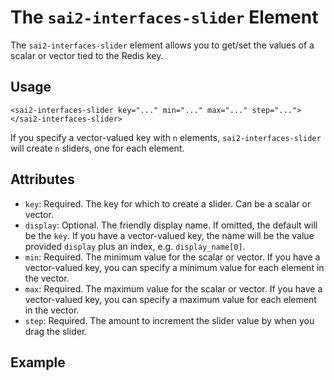 The `sai2-interfaces-slider` Element
====================================
The `sai2-interfaces-slider` element allows you to get/set the values of a 
scalar or vector tied to the Redis key.

## Usage
```
<sai2-interfaces-slider key="..." min="..." max="..." step="...">
</sai2-interfaces-slider>
```

If you specify a vector-valued key with `n` elements, `sai2-interfaces-slider` will create `n` sliders, one for each element.

## Attributes
* `key`: Required. The key for which to create a slider. Can be a scalar or vector.
* `display`: Optional. The friendly display name. If omitted, the default will be the `key`. If you have a vector-valued key, the name will be the value provided `display` plus an index, e.g. `display_name[0]`.
* `min`: Required. The minimum value for the scalar or vector. If you have a vector-valued key, you can specify a minimum value for each element in the vector.
* `max`: Required. The maximum value for the scalar or vector. If you have a vector-valued key, you can specify a maximum value for each element in the vector.
* `step`: Required. The amount to increment the slider value by when you drag the slider.

## Example
